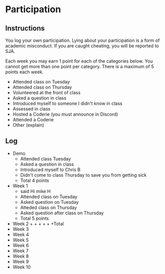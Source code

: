 Participation
=============

## Instructions ##

You log your own participation. Lying about your participation is a form of
academic misconduct. If you are caught cheating, you will be reported to SJA.

Each week you may earn 1 point for each of the categories below. You cannot get
more than one point per category. There is a maximum of 5 points each week.

+ Attended class on Tuesday
+ Attended class on Thursday
+ Volunteered at the front of class
+ Asked a question in class
+ Introduced myself to someone I didn't know in class
+ Assessed in class
+ Hosted a Coderie (you must announce in Discord)
+ Attended a Coderie
+ Other (explain)

## Log ##

- Demo
	+ Attended class Tuesday
	+ Asked a question in class
	+ Introduced myself to Chris B
	+ Didn't come to class Thursday to save you from getting sick
	+ Total 4 points
- Week 1
	+ said Hi mike H 
	+ Attended class on Tuesday
	+ Asked question on Tuesday
	+ Atteded class on Thursday
	+ Asked question after class on Thursday
	+ Total 5 points
- Week 2
	+
	+
	+
	+
	+
	+Total
- Week 3
- Week 4
- Week 5
- Week 6
- Week 7
- Week 8
- Week 9
- Week 10
